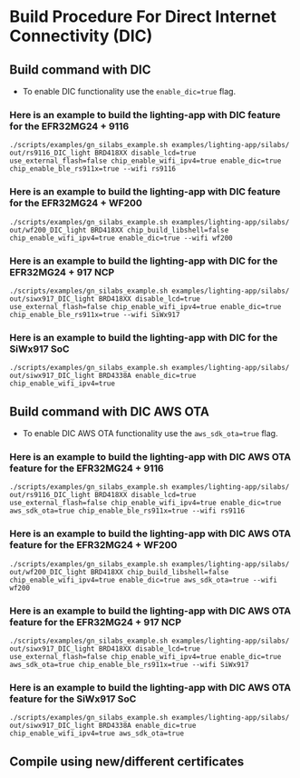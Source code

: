 # Build Procedure For Direct Internet Connectivity (DIC)

## Build command with DIC
- To enable DIC functionality use the `enable_dic=true` flag.
### Here is an example to build the lighting-app with DIC feature for the EFR32MG24 + 9116
   ```shell
./scripts/examples/gn_silabs_example.sh examples/lighting-app/silabs/ out/rs9116_DIC_light BRD418XX disable_lcd=true use_external_flash=false chip_enable_wifi_ipv4=true enable_dic=true chip_enable_ble_rs911x=true --wifi rs9116
   ```
### Here is an example to build the lighting-app with DIC feature for the EFR32MG24 + WF200
   ```shell
./scripts/examples/gn_silabs_example.sh examples/lighting-app/silabs/ out/wf200_DIC_light BRD418XX chip_build_libshell=false chip_enable_wifi_ipv4=true enable_dic=true --wifi wf200
```
### Here is an example to build the lighting-app with DIC for the EFR32MG24 + 917 NCP

   ```shell
./scripts/examples/gn_silabs_example.sh examples/lighting-app/silabs/ out/siwx917_DIC_light BRD418XX disable_lcd=true use_external_flash=false chip_enable_wifi_ipv4=true enable_dic=true chip_enable_ble_rs911x=true --wifi SiWx917
```
### Here is an example to build the lighting-app with DIC for the SiWx917 SoC
     
   ```shell
./scripts/examples/gn_silabs_example.sh examples/lighting-app/silabs/ out/siwx917_DIC_light BRD4338A enable_dic=true chip_enable_wifi_ipv4=true
   ```

## Build command with DIC AWS OTA
- To enable DIC AWS OTA functionality use the `aws_sdk_ota=true` flag.

### Here is an example to build the lighting-app with DIC AWS OTA feature for the EFR32MG24 + 9116
   ```shell
./scripts/examples/gn_silabs_example.sh examples/lighting-app/silabs/ out/rs9116_DIC_light BRD418XX disable_lcd=true use_external_flash=false chip_enable_wifi_ipv4=true enable_dic=true aws_sdk_ota=true chip_enable_ble_rs911x=true --wifi rs9116
   ```
### Here is an example to build the lighting-app with DIC AWS OTA feature for the EFR32MG24 + WF200
   ```shell
./scripts/examples/gn_silabs_example.sh examples/lighting-app/silabs/ out/wf200_DIC_light BRD418XX chip_build_libshell=false chip_enable_wifi_ipv4=true enable_dic=true aws_sdk_ota=true --wifi wf200
```
### Here is an example to build the lighting-app with DIC AWS OTA feature for the EFR32MG24 + 917 NCP

   ```shell
./scripts/examples/gn_silabs_example.sh examples/lighting-app/silabs/ out/siwx917_DIC_light BRD418XX disable_lcd=true use_external_flash=false chip_enable_wifi_ipv4=true enable_dic=true aws_sdk_ota=true chip_enable_ble_rs911x=true --wifi SiWx917
  ```
### Here is an example to build the lighting-app with DIC AWS OTA feature for the SiWx917 SoC
     
   ```shell
./scripts/examples/gn_silabs_example.sh examples/lighting-app/silabs/ out/siwx917_DIC_light BRD4338A enable_dic=true chip_enable_wifi_ipv4=true aws_sdk_ota=true
   ```
## Compile using new/different certificates